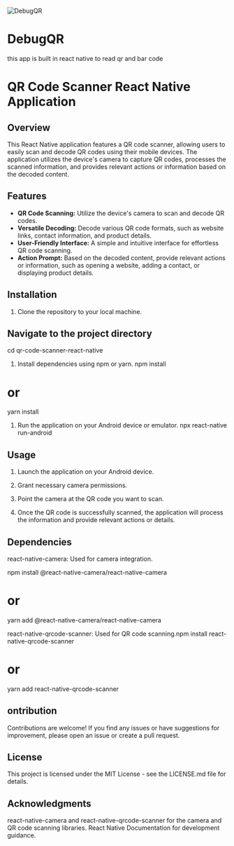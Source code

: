 ![DebugQR](https://github.com/anishsharma47/OH24-APP/assets/91785746/d0f8cb89-8668-4f7f-bdf0-f9b2301a299e)
# DebugQR
this app is built in react native to read qr and bar code
# QR Code Scanner React Native Application

## Overview

This React Native application features a QR code scanner, allowing users to easily scan and decode QR codes using their mobile devices. The application utilizes the device's camera to capture QR codes, processes the scanned information, and provides relevant actions or information based on the decoded content.

## Features

- **QR Code Scanning:** Utilize the device's camera to scan and decode QR codes.
- **Versatile Decoding:** Decode various QR code formats, such as website links, contact information, and product details.
- **User-Friendly Interface:** A simple and intuitive interface for effortless QR code scanning.
- **Action Prompt:** Based on the decoded content, provide relevant actions or information, such as opening a website, adding a contact, or displaying product details.

## Installation

1. Clone the repository to your local machine.


## Navigate to the project directory
 cd qr-code-scanner-react-native

1. Install dependencies using npm or yarn.
npm install
# or
yarn install

1. Run the application on your Android device or emulator.
npx react-native run-android

## Usage
1. Launch the application on your Android device.

2. Grant necessary camera permissions.

3. Point the camera at the QR code you want to scan.

4. Once the QR code is successfully scanned, the application will process the information and provide relevant actions or details.

## Dependencies
react-native-camera: Used for camera integration.

npm install @react-native-camera/react-native-camera
# or
yarn add @react-native-camera/react-native-camera

react-native-qrcode-scanner: Used for QR code scanning.npm install react-native-qrcode-scanner
# or
yarn add react-native-qrcode-scanner

## ontribution
Contributions are welcome! If you find any issues or have suggestions for improvement, please open an issue or create a pull request.

## License
This project is licensed under the MIT License - see the LICENSE.md file for details.

## Acknowledgments
react-native-camera and react-native-qrcode-scanner for the camera and QR code scanning libraries.
React Native Documentation for development guidance.
